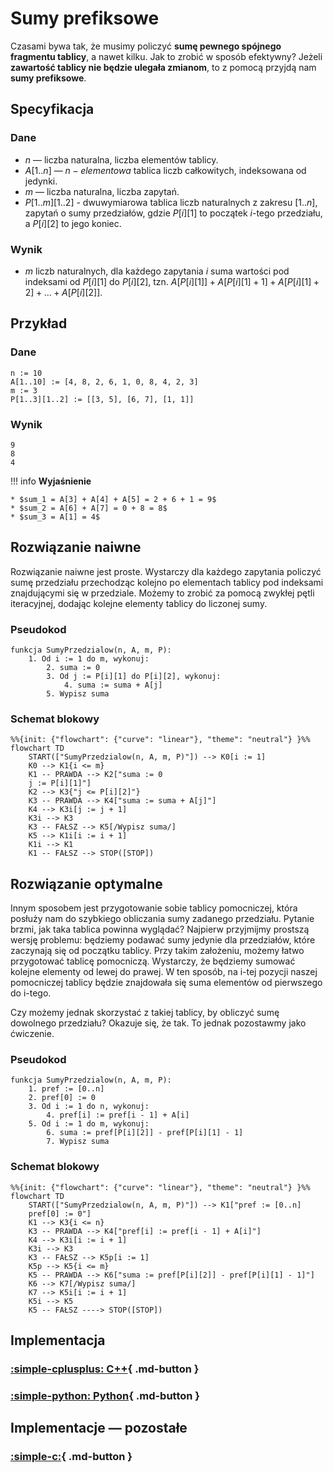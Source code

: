 # Sumy prefiksowe

Czasami bywa tak, że musimy policzyć **sumę pewnego spójnego fragmentu tablicy**, a nawet kilku. Jak to zrobić w sposób efektywny? Jeżeli **zawartość tablicy nie będzie ulegała zmianom**, to z pomocą przyjdą nam **sumy prefiksowe**.

## Specyfikacja

### Dane

* $n$ — liczba naturalna, liczba elementów tablicy.
* $A[1..n]$ — $n-elementowa$ tablica liczb całkowitych, indeksowana od jedynki.
* $m$ — liczba naturalna, liczba zapytań.
* $P[1..m][1..2]$ - dwuwymiarowa tablica liczb naturalnych z zakresu $[1..n]$, zapytań o sumy przedziałów, gdzie $P[i][1]$ to początek $i$-tego przedziału, a $P[i][2]$ to jego koniec.

### Wynik

* $m$ liczb naturalnych, dla każdego zapytania $i$ suma wartości pod indeksami od $P[i][1]$ do $P[i][2]$, tzn. $A[P[i][1]] + A[P[i][1] + 1] + A[P[i][1] + 2] + ... + A[P[i][2]]$.

## Przykład

### Dane

```
n := 10
A[1..10] := [4, 8, 2, 6, 1, 0, 8, 4, 2, 3]
m := 3
P[1..3][1..2] := [[3, 5], [6, 7], [1, 1]]
```

### Wynik

```
9
8
4
```

!!! info
	**Wyjaśnienie**
	
	* $sum_1 = A[3] + A[4] + A[5] = 2 + 6 + 1 = 9$
	* $sum_2 = A[6] + A[7] = 0 + 8 = 8$
	* $sum_3 = A[1] = 4$

## Rozwiązanie naiwne

Rozwiązanie naiwne jest proste. Wystarczy dla każdego zapytania policzyć sumę przedziału przechodząc kolejno po elementach tablicy pod indeksami znajdującymi się w przedziale. Możemy to zrobić za pomocą zwykłej pętli iteracyjnej, dodając kolejne elementy tablicy do liczonej sumy.

### Pseudokod

```
funkcja SumyPrzedzialow(n, A, m, P):
    1. Od i := 1 do m, wykonuj:
        2. suma := 0
        3. Od j := P[i][1] do P[i][2], wykonuj:
            4. suma := suma + A[j]
        5. Wypisz suma
```

### Schemat blokowy

```mermaid
%%{init: {"flowchart": {"curve": "linear"}, "theme": "neutral"} }%%
flowchart TD
	START(["SumyPrzedzialow(n, A, m, P)"]) --> K0[i := 1]
	K0 --> K1{i <= m}
	K1 -- PRAWDA --> K2["suma := 0
    j := P[i][1]"]
	K2 --> K3{"j <= P[i][2]"}
	K3 -- PRAWDA --> K4["suma := suma + A[j]"]
	K4 --> K3i[j := j + 1]
	K3i --> K3
	K3 -- FAŁSZ --> K5[/Wypisz suma/]
	K5 --> K1i[i := i + 1]
	K1i --> K1
	K1 -- FAŁSZ --> STOP([STOP])
```

## Rozwiązanie optymalne

Innym sposobem jest przygotowanie sobie tablicy pomocniczej, która posłuży nam do szybkiego obliczania sumy zadanego przedziału. Pytanie brzmi, jak taka tablica powinna wyglądać? Najpierw przyjmijmy prostszą wersję problemu: będziemy podawać sumy jedynie dla przedziałów, które zaczynają się od początku tablicy. Przy takim założeniu, możemy łatwo przygotować tablicę pomocniczą. Wystarczy, że będziemy sumować kolejne elementy od lewej do prawej. W ten sposób, na i-tej pozycji naszej pomocniczej tablicy będzie znajdowała się suma elementów od pierwszego do i-tego.

Czy możemy jednak skorzystać z takiej tablicy, by obliczyć sumę dowolnego przedziału? Okazuje się, że tak. To jednak pozostawmy jako ćwiczenie.

### Pseudokod

```
funkcja SumyPrzedzialow(n, A, m, P):
    1. pref := [0..n]
    2. pref[0] := 0
    3. Od i := 1 do n, wykonuj:
        4. pref[i] := pref[i - 1] + A[i]
    5. Od i := 1 do m, wykonuj:
        6. suma := pref[P[i][2]] - pref[P[i][1] - 1]
        7. Wypisz suma
```

### Schemat blokowy

```mermaid
%%{init: {"flowchart": {"curve": "linear"}, "theme": "neutral"} }%%
flowchart TD
	START(["SumyPrzedzialow(n, A, m, P)"]) --> K1["pref := [0..n]
    pref[0] := 0"]
	K1 --> K3{i <= n}
	K3 -- PRAWDA --> K4["pref[i] := pref[i - 1] + A[i]"]
    K4 --> K3i[i := i + 1]
    K3i --> K3
    K3 -- FAŁSZ --> K5p[i := 1]
    K5p --> K5{i <= m}
    K5 -- PRAWDA --> K6["suma := pref[P[i][2]] - pref[P[i][1] - 1]"]
    K6 --> K7[/Wypisz suma/]
    K7 --> K5i[i := i + 1]
    K5i --> K5
    K5 -- FAŁSZ ----> STOP([STOP])
```

## Implementacja

### [:simple-cplusplus: C++](../../programming/c++/algorithms/searching/prefix-sum.md){ .md-button }

### [:simple-python: Python](../../programming/python/algorithms/searching/prefix-sum.md){ .md-button }

## Implementacje — pozostałe

### [:simple-c:](../../programming/c/algorithms/searching/prefix-sum.md){ .md-button }
